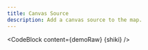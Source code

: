 ```yaml
---
title: Canvas Source
description: Add a canvas source to the map.
---
```


<script lang="ts">
  import Demo from "./Canvas.svelte";
  import demoRaw from "./Canvas.svelte?raw";
  import CodeBlock from "../../CodeBlock.svelte";
    let { shiki } = $props();
</script>

<Demo />

<CodeBlock content={demoRaw} {shiki} />

